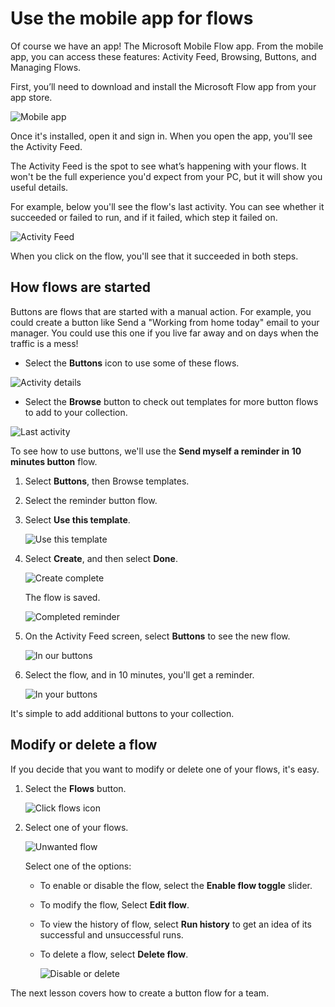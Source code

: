 # Use the mobile app for flows
Of course we have an app! The Microsoft Mobile Flow app. From the mobile app, you can access these features: Activity Feed, Browsing, Buttons, and Managing Flows.

First, you’ll need to download and install the Microsoft Flow app from your app store.

![Mobile app](../media/open-mobile-app.png)

Once it's installed, open it and sign in. When you open the app, you'll see the Activity Feed.

The Activity Feed is the spot to see what’s happening with your flows. It won't be the full experience you'd expect from your PC, but it will show you useful details.

For example, below you'll see the flow's last activity. You can see whether it succeeded or failed to run, and if it failed, which step it failed on.

![Activity Feed](../media/see-all-activity.png)

When you click on the flow, you'll see that it succeeded in both steps. 


## How flows are started
   Buttons are flows that are started with a manual action. For example, you could create a button like Send a "Working from home today" email to your manager.
   You could use this one if you live far away and on days when the traffic is a mess!

- Select the **Buttons** icon to use some of these flows.

![Activity details](../media/activity-details.png)

- Select the **Browse** button to check out templates for more button flows to add to your collection.

![Last activity](../media/click-browse-button.png)

To see how to use buttons, we'll use the **Send myself a reminder in 10 minutes button** flow.

1. Select **Buttons**, then Browse templates.
2. Select the reminder button flow.
3. Select **Use this template**.
   
    ![Use this template](../media/use-this-template.png)
4. Select **Create**, and then select **Done**.
   
    ![Create complete](../media/create-complete.png)
   
    The flow is saved.
   
    ![Completed reminder](../media/complete-reminder.png)
5. On the Activity Feed screen, select **Buttons** to see the new flow. 
   
    ![In our buttons](../media/button-send-reminder.png)
6. Select the flow, and in 10 minutes, you'll get a reminder.
   
    ![In your buttons](../media/in-your-collection.png)

It's simple to add additional buttons to your collection.

## Modify or delete a flow
If you decide that you want to modify or delete one of your flows, it's easy.

1. Select the **Flows** button.
   
    ![Click flows icon](../media/click-flows-button.png)
2. Select one of your flows.
   
    ![Unwanted flow](../media/send-a-reminder.png)
   
    Select one of the options:
   
   * To enable or disable the flow, select the **Enable flow toggle** slider.
   * To modify the flow, Select **Edit flow**. 
   * To view the history of flow, select **Run history** to get an idea of its successful and unsuccessful runs.
   * To delete a flow, select **Delete flow**.
     
     ![Disable or delete](../media/disable-delete.png)

The next lesson covers how to create a button flow for a team.